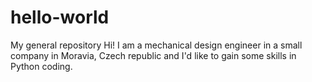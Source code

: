 # hello-world
My general repository
Hi!
I am a mechanical design engineer in a small company in Moravia, Czech republic and I'd like to gain some skills in Python coding.
